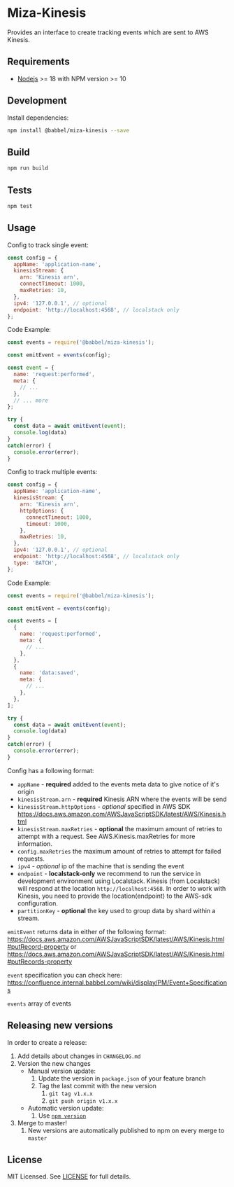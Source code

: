 # Miza-Kinesis

Provides an interface to create tracking events which are sent to AWS Kinesis.

## Requirements

- [Nodejs](https://nodejs.org/en/download/) >= 18 with NPM version >= 10

## Development

Install dependencies:

```bash
npm install @babbel/miza-kinesis --save
```

## Build

```bash
npm run build
```

## Tests

```bash
npm test
```

## Usage

Config to track single event:

```js
const config = {
  appName: 'application-name',
  kinesisStream: {
    arn: 'Kinesis arn',
    connectTimeout: 1000,
    maxRetries: 10,
  },
  ipv4: '127.0.0.1', // optional
  endpoint: 'http://localhost:4568', // localstack only
};
```

Code Example:

```js
const events = require('@babbel/miza-kinesis');

const emitEvent = events(config);

const event = {
  name: 'request:performed',
  meta: {
    // ...
  },
  // ... more
};

try {
  const data = await emitEvent(event);
  console.log(data)
}
catch(error) {
  console.error(error);
}

```

Config to track multiple events:

```js
const config = {
  appName: 'application-name',
  kinesisStream: {
    arn: 'Kinesis arn',
    httpOptions: {
      connectTimeout: 1000,
      timeout: 1000,
    },
    maxRetries: 10,
  },
  ipv4: '127.0.0.1', // optional
  endpoint: 'http://localhost:4568', // localstack only
  type: 'BATCH',
};
```

Code Example:

```js
const events = require('@babbel/miza-kinesis');

const emitEvent = events(config);

const events = [
  {
    name: 'request:performed',
    meta: {
      // ...
    },
  },
  {
    name: 'data:saved',
    meta: {
      // ...
    },
  },
];

try {
  const data = await emitEvent(event);
  console.log(data)
}
catch(error) {
  console.error(error);
}
```

Config has a following format:

- `appName` - **required** added to the events meta data to give notice of it's origin
- `kinesisStream.arn` - **required** Kinesis ARN where the events will be send
- `kinesisStream.httpOptions` - _optional_ specified in AWS SDK https://docs.aws.amazon.com/AWSJavaScriptSDK/latest/AWS/Kinesis.html
- `kinesisStream.maxRetries` - **optional** the maximum amount of retries to attempt with a request. See AWS.Kinesis.maxRetries for more information.
- `config.maxRetries` the maximum amount of retries to attempt for failed requests.
- `ipv4` - _optional_ ip of the machine that is sending the event
- `endpoint` - **localstack-only** we recommend to run the service in development environment using Localstack. Kinesis (from Localstack) will respond at the location `http://localhost:4568`. In order to work with Kinesis, you need to provide the location(endpoint) to the AWS-sdk configuration.
- `partitionKey` - **optional** the key used to group data by shard within a stream.

`emitEvent` returns data in either of the following format: https://docs.aws.amazon.com/AWSJavaScriptSDK/latest/AWS/Kinesis.html#putRecord-property or https://docs.aws.amazon.com/AWSJavaScriptSDK/latest/AWS/Kinesis.html#putRecords-property

`event` specification you can check here: https://confluence.internal.babbel.com/wiki/display/PM/Event+Specifications

`events` array of events

## Releasing new versions

In order to create a release:

1. Add details about changes in `CHANGELOG.md`
1. Version the new changes
   - Manual version update:
     1. Update the version in `package.json` of your feature branch
     1. Tag the last commit with the new version
        1. `git tag v1.x.x`
        1. `git push origin v1.x.x`
   - Automatic version update:
     1. Use [`npm version`](https://docs.npmjs.com/cli/version)
1. Merge to master!
   1. New versions are automatically published to npm on every merge to `master`

## License

MIT Licensed. See [LICENSE](https://github.com/babbel/mize-kinesis/blob/master/LICENSE) for full details.
